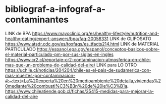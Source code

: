 # bibliograf-a-infograf-a-contaminantes
LINK de BPA
https://www.mayoclinic.org/es/healthy-lifestyle/nutrition-and-healthy-eating/expert-answers/bpa/faq-20058331
LINK de GLIFOSATO
https://www.atsdr.cdc.gov/es/toxfaqs/es_tfacts214.html
LINK de MATERIAL PARTICULADO
https://espanol.epa.gov/espanol/conceptos-basicos-sobre-el-material-particulado-pm-por-sus-siglas-en-ingles
https://www.cr2.cl/reportaje-cr2-contaminacion-atmosferica-en-chile-mas-que-un-problema-de-calidad-del-aire/
LINK para LO OTRO
https://uchile.cl/noticias/204204/chile-es-el-pais-de-sudamerica-con-mas-muertes-por-contaminacion-#:~:text=La%20experta%20en%20medioambiente%20detalla,viviendas%20mediante%20combusti%C3%B3n%20de%20le%C3%B1a.
https://www.chileatiende.gob.cl/fichas/35415-medidas-para-mejorar-la-calidad-del-aire
